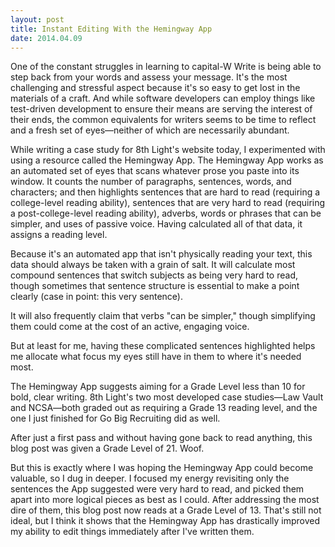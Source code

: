 ```yaml
---
layout: post
title: Instant Editing With the Hemingway App
date: 2014.04.09
---
```


One of the constant struggles in learning to capital-W Write is being able to step back from your words and assess your message. It's the most challenging and stressful aspect because it's so easy to get lost in the materials of a craft. And while software developers can employ things like test-driven development to ensure their means are serving the interest of their ends, the common equivalents for writers seems to be time to reflect and a fresh set of eyes—neither of which are necessarily abundant. 

While writing a case study for 8th Light's website today, I experimented with using a resource called the Hemingway App. The Hemingway App works as an automated set of eyes that scans whatever prose you paste into its window. It counts the number of paragraphs, sentences, words, and characters; and then highlights sentences that are hard to read (requiring a college-level reading ability), sentences that are very hard to read (requiring a post-college-level reading ability), adverbs, words or phrases that can be simpler, and uses of passive voice. Having calculated all of that data, it assigns a reading level.

Because it's an automated app that isn't physically reading your text, this data should always be taken with a grain of salt. It will calculate most compound sentences that switch subjects as being very hard to read, though sometimes that sentence structure is essential to make a point clearly (case in point: this very sentence). 

It will also frequently claim that verbs "can be simpler," though simplifying them could come at the cost of an active, engaging voice. 

But at least for me, having these complicated sentences highlighted helps me allocate what focus my eyes still have in them to where it's needed most. 

The Hemingway App suggests aiming for a Grade Level less than 10 for bold, clear writing. 8th Light's two most developed case studies—Law Vault and NCSA—both graded out as requiring a Grade 13 reading level, and the one I just finished for Go Big Recruiting did as well.

After just a first pass and without having gone back to read anything, this blog post was given a Grade Level of 21. Woof.

But this is exactly where I was hoping the Hemingway App could become valuable, so I dug in deeper. I focused my energy revisiting only the sentences the App suggested were very hard to read, and picked them apart into more logical pieces as best as I could.  After addressing the most dire of them, this blog post now reads at a Grade Level of 13. That's still not ideal, but I think it shows that the Hemingway App has drastically improved my ability to edit things immediately after I've written them.